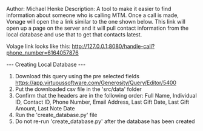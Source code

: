 Author: Michael Henke
Description: A tool to make it easier to find information about someone who is calling MTM. Once a call is made,
Vonage will open the a link similar to the one shown below. This link will open up a page on the server and it will
pull contact information from the local database and use that to get that contacts latest.

Volage link looks like this: http://127.0.0.1:8080/handle-call?phone_number=6164057876

--- Creating Local Database ---
1) Download this query using the pre selected fields https://app.virtuoussoftware.com/Generosity/Query/Editor/5400
2) Put the downloaded csv file in the 'src/data' folder
3) Confirm that the headers are in the following order: 
    Full Name, Individual ID, Contact ID, Phone Number, Email Address, Last Gift Date, Last Gift Amount, Last Note Date
4) Run the 'create_database.py' file
5) Do not re-run 'create_database.py' after the database has been created